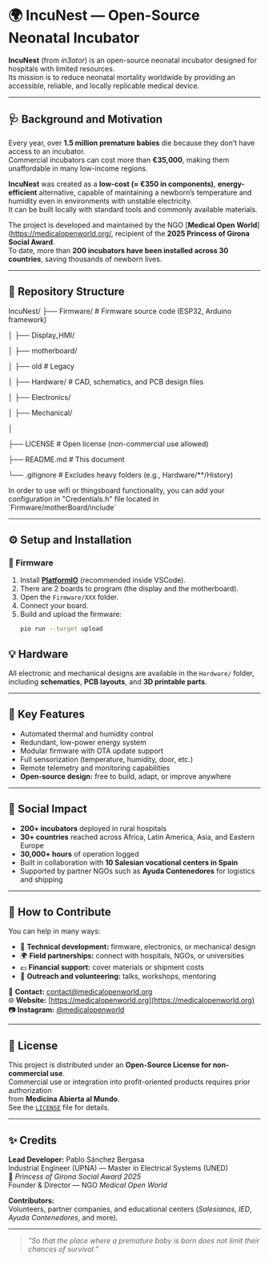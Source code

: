 # 🌍 IncuNest — Open-Source Neonatal Incubator

**IncuNest** (from *in3ator*) is an open-source neonatal incubator designed for hospitals with limited resources.  
Its mission is to reduce neonatal mortality worldwide by providing an accessible, reliable, and locally replicable medical device.

---

## 🩺 Background and Motivation

Every year, over **1.5 million premature babies** die because they don’t have access to an incubator.  
Commercial incubators can cost more than **€35,000**, making them unaffordable in many low-income regions.

**IncuNest** was created as a **low-cost (≈ €350 in components)**, **energy-efficient** alternative, capable of maintaining a newborn’s temperature and humidity even in environments with unstable electricity.  
It can be built locally with standard tools and commonly available materials.

The project is developed and maintained by the NGO [**Medical Open World**](https://medicalopenworld.org/, recipient of the **2025 Princess of Girona Social Award**.  
To date, more than **200 incubators have been installed across 30 countries**, saving thousands of newborn lives.

---

## 🧩 Repository Structure

IncuNest/
├── Firmware/ # Firmware source code (ESP32, Arduino framework)

│ ├── Display_HMI/

│ ├── motherboard/

│ ├── old # Legacy

│
├── Hardware/ # CAD, schematics, and PCB design files

│ ├── Electronics/

│ ├── Mechanical/

│

├── LICENSE # Open license (non-commercial use allowed)

├── README.md # This document

└── .gitignore # Excludes heavy folders (e.g., Hardware/**/History)

In order to use wifi or thingsboard functionality, you can add your configuration in "Credentials.h" file located in ´Firmware/motherBoard/include´

---

## ⚙️ Setup and Installation

### 🔧 Firmware
1. Install [**PlatformIO**](https://platformio.org/) (recommended inside VSCode).  
2. There are 2 boards to program (the display and the motherboard).
3. Open the `Firmware/XXX` folder.  
4. Connect your board.  
5. Build and upload the firmware:
   ```bash
   pio run --target upload

## 💡 Hardware

All electronic and mechanical designs are available in the `Hardware/` folder,  
including **schematics**, **PCB layouts**, and **3D printable parts**.

---

## 🧠 Key Features

- Automated thermal and humidity control  
- Redundant, low-power energy system  
- Modular firmware with OTA update support  
- Full sensorization (temperature, humidity, door, etc.)  
- Remote telemetry and monitoring capabilities  
- **Open-source design:** free to build, adapt, or improve anywhere  

---

## 🌱 Social Impact

- **200+ incubators** deployed in rural hospitals  
- **30+ countries** reached across Africa, Latin America, Asia, and Eastern Europe  
- **30,000+ hours** of operation logged  
- Built in collaboration with **10 Salesian vocational centers in Spain**  
- Supported by partner NGOs such as **Ayuda Contenedores** for logistics and shipping  

---

## 🤝 How to Contribute

You can help in many ways:

- 🧰 **Technical development:** firmware, electronics, or mechanical design  
- 🌍 **Field partnerships:** connect with hospitals, NGOs, or universities  
- 💶 **Financial support:** cover materials or shipment costs  
- 💬 **Outreach and volunteering:** talks, workshops, mentoring  

📩 **Contact:** [contact@medicalopenworld.org](mailto:contact@medicalopenworld.org)  
🌐 **Website:** [https://medicalopenworld.org](https://medicalopenworld.org)  
📷 **Instagram:** [@medicalopenworld](https://www.instagram.com/medicalopenworld)

---

## 📜 License

This project is distributed under an **Open-Source License for non-commercial use**.  
Commercial use or integration into profit-oriented products requires prior authorization  
from **Medicina Abierta al Mundo**.  
See the [`LICENSE`](LICENSE) file for details.

---

## ✨ Credits

**Lead Developer:** Pablo Sánchez Bergasa  
Industrial Engineer (UPNA) — Master in Electrical Systems (UNED)  
🏅 *Princess of Girona Social Award 2025*  
Founder & Director — NGO *Medical Open World*

**Contributors:**  
Volunteers, partner companies, and educational centers (*Salesianos*, *IED*, *Ayuda Contenedores*, and more).

---

> *"So that the place where a premature baby is born does not limit their chances of survival.”*
